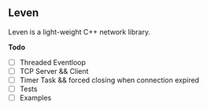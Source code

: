 ## Leven

Leven is a light-weight C++ network library.

**Todo**

- [ ] Threaded Eventloop
- [ ] TCP Server && Client
- [ ] Timer Task && forced closing when connection expired
- [ ] Tests 
- [ ] Examples